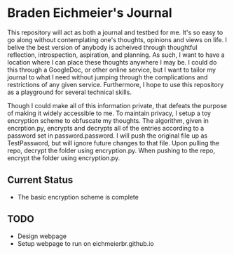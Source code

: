 # Braden Eichmeier's Journal

This repository will act as both a journal and testbed for me. It's so easy to go along without contemplating one's thoughts, opinions and views on life. I belive the best version of anybody is acheived through thoughtful reflection, introspection, aspiration, and planning. As such, I want to have a location where I can place these thoughts anywhere I may be. I could do this through a GoogleDoc, or other online service, but I want to tailor my journal to what I need without jumping through the complications and restrictions of any given service. Furthermore, I hope to use this repository as a playground for several technical skills.

Though I could make all of this information private, that defeats the purpose of making it widely accessible to me. To maintain privacy, I setup a toy encryption scheme to obfuscate my thoughts. The algorithm, given in encrption.py, encrypts and decrypts all of the entries according to a password set in password.password. I will push the original file up as TestPassword, but will ignore future changes to that file. Upon pulling the repo, decrypt the folder using encryption.py. When pushing to the repo, encrypt the folder using encryption.py.

## Current Status

- The basic encryption scheme is complete

## TODO

- Design webpage
- Setup webpage to run on eichmeierbr.github.io